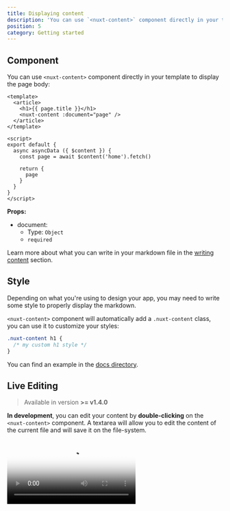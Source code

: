 ```yaml
---
title: Displaying content
description: 'You can use `<nuxt-content>` component directly in your template to display your Markdown.'
position: 5
category: Getting started
---
```


## Component

You can use `<nuxt-content>` component directly in your template to display the page body:

```vue
<template>
  <article>
    <h1>{{ page.title }}</h1>
    <nuxt-content :document="page" />
  </article>
</template>

<script>
export default {
  async asyncData ({ $content }) {
    const page = await $content('home').fetch()

    return {
      page
    }
  }
}
</script>
```


**Props:**
- document:
  - Type: `Object`
  - `required`

Learn more about what you can write in your markdown file in the [writing content](/writing#markdown) section.

## Style

Depending on what you're using to design your app, you may need to write some style to properly display the markdown.

`<nuxt-content>` component will automatically add a `.nuxt-content` class, you can use it to customize your styles:

```css
.nuxt-content h1 {
  /* my custom h1 style */
}
```

You can find an example in the [docs directory](https://github.com/nuxt/content/blob/master/docs/pages/_slug.vue).

## Live Editing

> Available in version **>= v1.4.0**

**In development**, you can edit your content by **double-clicking** on the `<nuxt-content>` component. A textarea will allow you to edit the content of the current file and will save it on the file-system.

<video poster="https://res.cloudinary.com/nuxt/video/upload/v1588091670/nuxt-content-ui_otfj5y.jpg" loop playsinline controls>
  <source src="https://res.cloudinary.com/nuxt/video/upload/v1588091670/nuxt-content-ui_otfj5y.webm" type="video/webm" />
  <source src="https://res.cloudinary.com/nuxt/video/upload/v1592314331/nuxt-content-ui_otfj5y.mp4" type="video/mp4" />
  <source src="https://res.cloudinary.com/nuxt/video/upload/v1588091670/nuxt-content-ui_otfj5y.ogv" type="video/ogg" />
</video>